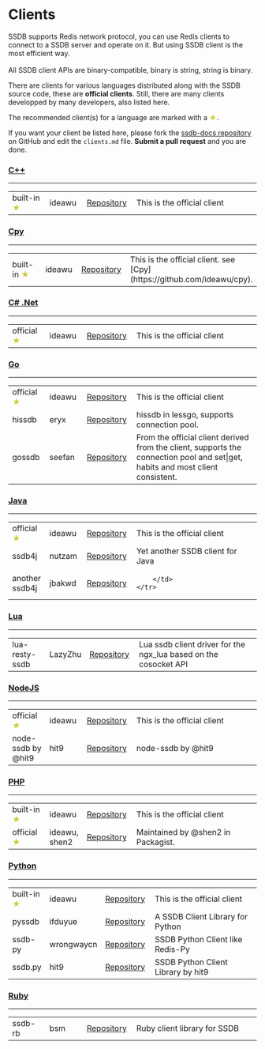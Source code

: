 # Clients

<div class="alert alert-info">
	SSDB supports Redis network protocol, you can use Redis clients to connect to a SSDB server and operate on it. But using SSDB client is the most efficient way.
	<br/><br/>
	All SSDB client APIs are binary-compatible, binary is string, string is binary.
</div>

There are clients for various languages distributed along with the SSDB source code, these are __official clients__. Still, there are many clients developped by many developers, also listed here.

The recommended client(s) for a language are marked with a <span style="color: #cc3;">★</span>.

If you want your client be listed here, please fork the [ssdb-docs repository](https://github.com/ideawu/ssdb-docs) on GitHub and edit the ```clients.md``` file. __Submit a pull request__ and you are done. 

### <a href="#cpp" name="cpp">C++</a>

---

<table width="100%">
	<tr>
		<td width="15%">built-in <span style="color: #cc3;">★</span></td>
		<td width="15%">ideawu</td>
		<td width="20%">
			<a href="https://github.com/ideawu/ssdb">Repository</a>
		</td>
		<td>
			This is the official client
		</td>
	</tr>
</table>

### <a href="#cpy" name="cpy">Cpy</a>

---

<table width="100%">
	<tr>
		<td width="15%">built-in <span style="color: #cc3;">★</span></td>
		<td width="15%">ideawu</td>
		<td width="20%">
			<a href="https://github.com/ideawu/ssdb">Repository</a>
		</td>
		<td>
			This is the official client. see [Cpy](https://github.com/ideawu/cpy).
		</td>
	</tr>
</table>

<h3><a href="#cs" name="cs">C# .Net</a></h3>

---

<table width="100%">
	<tr>
		<td width="15%">official <span style="color: #cc3;">★</span></td>
		<td width="15%">ideawu</td>
		<td width="20%">
			<a href="https://github.com/ssdb/dotnetssdb">Repository</a>
		</td>
		<td>
			This is the official client
		</td>
	</tr>
</table>

### <a href="#go" name="go">Go</a>

---

<table width="100%">
	<tr>
		<td width="15%">official <span style="color: #cc3;">★</span></td>
		<td width="15%">ideawu</td>
		<td width="20%">
			<a href="https://github.com/ssdb/gossdb">Repository</a>
		</td>
		<td>
			This is the official client
		</td>
	</tr>
	<tr>
		<td width="15%">hissdb</td>
		<td width="15%">eryx</td>
		<td width="20%">
			<a href="https://github.com/eryx/lessgo/tree/master/data/hissdb">Repository</a>
		</td>
		<td>
			hissdb in lessgo, supports connection pool.
		</td>
	</tr>
	<tr>
		<td width="15%">gossdb</td>
		<td width="15%">seefan</td>
		<td width="20%">
			<a href="https://github.com/seefan/gossdb">Repository</a>
		</td>
		<td>
			From the official client derived from the client, supports the connection pool and set|get, habits and most client consistent.
		</td>
	</tr>
</table>

### <a href="#java" name="java">Java</a>

---

<table width="100%">
	<tr>
		<td width="15%">official <span style="color: #cc3;">★</span></td>
		<td width="15%">ideawu</td>
		<td width="20%">
			<a href="https://github.com/ssdb/javassdb">Repository</a>
		</td>
		<td>
			This is the official client
		</td>
	</tr>
	<tr>
		<td width="15%">ssdb4j</td>
		<td width="15%">nutzam</td>
		<td width="20%">
			<a href="https://github.com/nutzam/ssdb4j">Repository</a>
		</td>
		<td>
			Yet another SSDB client for Java
		</td>
	</tr>
	<tr>
		<td width="15%">another ssdb4j</td>
		<td width="15%">jbakwd</td>
		<td width="20%">
			<a href="http://git.oschina.net/jbakwd/ssdbj">Repository</a>
		</td>
		<td>
			
		</td>
	</tr>
</table>

### <a href="#lua" name="lua">Lua</a>

---

<table width="100%">
	<tr>
		<td width="15%">lua-resty-ssdb</td>
		<td width="15%">LazyZhu</td>
		<td width="20%">
			<a href="https://github.com/LazyZhu/lua-resty-ssdb">Repository</a>
		</td>
		<td>
			Lua ssdb client driver for the ngx_lua based on the cosocket API
		</td>
	</tr>
</table>

### <a href="#nodejs" name="nodejs">NodeJS</a>

---

<table width="100%">
	<tr>
		<td width="15%">official <span style="color: #cc3;">★</span></td>
		<td width="15%">ideawu</td>
		<td width="20%">
			<a href="https://github.com/ssdb/nodessdb">Repository</a>
		</td>
		<td>
			This is the official client
		</td>
	</tr>
	<tr>
		<td width="15%">node-ssdb by @hit9</td>
		<td width="15%">hit9</td>
		<td width="20%">
			<a href="https://github.com/eleme/node-ssdb">Repository</a>
		</td>
		<td>
			node-ssdb by @hit9
		</td>
	</tr>
</table>

### <a href="#php" name="php">PHP</a>

---

<table width="100%">
	<tr>
		<td width="15%">built-in <span style="color: #cc3;">★</span></td>
		<td width="15%">ideawu</td>
		<td width="20%">
			<a href="https://github.com/ideawu/ssdb">Repository</a>
		</td>
		<td>
			This is the official client
		</td>
	</tr>
	<tr>
		<td width="15%">official <span style="color: #cc3;">★</span></td>
		<td width="15%">ideawu, shen2</td>
		<td width="20%">
			<a href="https://packagist.org/packages/ssdb/phpssdb">Repository</a>
		</td>
		<td>
			Maintained by @shen2 in Packagist.
		</td>
	</tr>
</table>

### <a href="#python" name="python">Python</a>

---

<table width="100%">
	<tr>
		<td width="15%">built-in <span style="color: #cc3;">★</span></td>
		<td width="15%">ideawu</td>
		<td width="20%">
			<a href="https://github.com/ideawu/ssdb">Repository</a>
		</td>
		<td>
			This is the official client
		</td>
	</tr>
	<tr>
		<td width="15%">pyssdb</td>
		<td width="15%">ifduyue</td>
		<td width="20%">
			<a href="https://github.com/ifduyue/pyssdb">Repository</a>
		</td>
		<td>
			A SSDB Client Library for Python
		</td>
	</tr>
	<tr>
		<td width="15%">ssdb-py</td>
		<td width="15%">wrongwaycn</td>
		<td width="20%">
			<a href="https://github.com/wrongwaycn/ssdb-py">Repository</a>
		</td>
		<td>
			SSDB Python Client like Redis-Py
		</td>
	</tr>
	<tr>
		<td width="15%">ssdb.py</td>
		<td width="15%">hit9</td>
		<td width="20%">
			<a href="https://github.com/hit9/ssdb.py">Repository</a>
		</td>
		<td>
			SSDB Python Client Library by hit9
		</td>
	</tr>
</table>

### <a href="#ruby" name="ruby">Ruby</a>

---

<table width="100%">
	<tr>
		<td width="15%">ssdb-rb</td>
		<td width="15%">bsm</td>
		<td width="20%">
			<a href="https://github.com/bsm/ssdb-rb">Repository</a>
		</td>
		<td>
			Ruby client library for SSDB
		</td>
	</tr>
</table>

